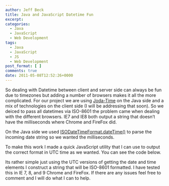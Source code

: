 ```yaml
---
author: Jeff Beck
title: Java and JavaScript Datetime Fun
excerpt:
categories:
  - Java
  - JavaScript
  - Web Development
tags:
  - Java
  - JavaScript
  - JS
  - Web Development
post_format: [ ]
comments: true
date: 2011-05-08T12:52:26+0000
---
```

So dealing with Datetime between client and server side can always be fun due to timezones but adding a number of browsers makes it all the more complicated. For our project we are using [Joda-Time][1] on the Java side and a mix of technologies on the client side (I will be addressing that soon). So we deiced to pass all datetimes via ISO-8601 the problem came when dealing with the different browsers. IE7 and IE8 both output a string that doesn’t have the milliseconds where Chrome and FireFox did.

On the Java side we used [ISODateTimeFormat.dateTime()][2] to parse the incoming date string so we wanted the milliseconds.

To make this work I made a quick JavaScript utility that I can use to output the correct format in UTC time as we wanted. You can see the code below.  

<!-- more -->

Its rather simple just using the UTC versions of getting the date and time elements I construct a string that will be ISO-8601 formatted. I have tested this in IE 7, 8, and 9 Chrome and FireFox. If there are any issues feel free to comment and I will do what I can to help.

<script src="https://gist.github.com/beckje01/961617.js"></script>

 [1]: http://joda-time.sourceforge.net/
 [2]: http://joda-time.sourceforge.net/apidocs/org/joda/time/format/ISODateTimeFormat.html#dateTime()

